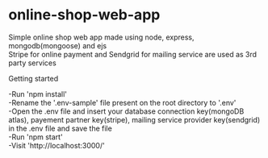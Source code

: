 # online-shop-web-app
Simple online shop web app made using node, express, mongodb(mongoose) and ejs </br>
Stripe for online payment and Sendgrid for mailing service are used as 3rd party services

Getting started </br>

-Run 'npm install' </br>
-Rename the '.env-sample' file present on the root directory to '.env' </br>
-Open the .env file and insert your database connection key(mongoDB atlas), payement partner key(stripe), mailing service provider key(sendgrid) in the .env file
  and save the file
</br>
-Run 'npm start'   </br>
-Visit 'http://localhost:3000/'
